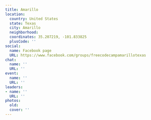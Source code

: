 ```yaml
---
title: Amarillo
location:
  country: United States
  state: Texas
  city: Amarillo
  neighborhood: 
  coordinates: 35.207219, -101.833825
  plusCode: ''
social:
  name: Facebook page
  URL: https://www.facebook.com/groups/freecodecampamarillotexas
chat:
  name: ''
  URL: ''
event:
  name: ''
  URL: ''
leaders:
- name: ''
  URL: ''
photos:
  old: 
  cover: ''
---
```


